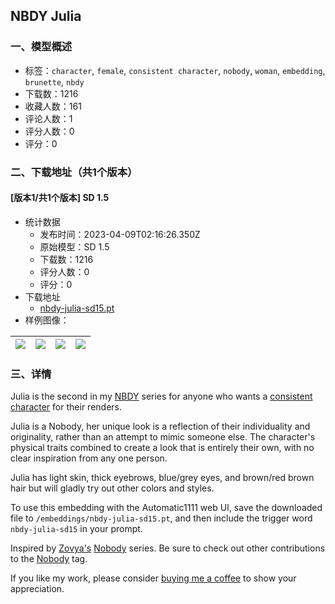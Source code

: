 ## NBDY Julia
### 一、模型概述

- 标签：`character`, `female`, `consistent character`, `nobody`, `woman`, `embedding`, `brunette`, `nbdy`
- 下载数：1216
- 收藏人数：161
- 评论人数：1
- 评分人数：0
- 评分：0

### 二、下载地址（共1个版本）

#### [版本1/共1个版本] SD 1.5

- 统计数据
  - 发布时间：2023-04-09T02:16:26.350Z
  - 原始模型：SD 1.5
  - 下载数：1216
  - 评分人数：0
  - 评分：0
- 下载地址
  - [nbdy-julia-sd15.pt](https://civitai.com/api/download/models/40404)
- 样例图像：

| <img src="https://image.civitai.com/xG1nkqKTMzGDvpLrqFT7WA/05b65c2c-f7a4-464e-4bf3-4028d034d600/width=450/447731.jpeg" /> | <img src="https://image.civitai.com/xG1nkqKTMzGDvpLrqFT7WA/38c851cf-c6c0-415b-81a2-3986f30d7300/width=450/447118.jpeg" /> | <img src="https://image.civitai.com/xG1nkqKTMzGDvpLrqFT7WA/1d6e7ad8-2de7-41bd-f4ed-f11749537100/width=450/447122.jpeg" /> | <img src="https://image.civitai.com/xG1nkqKTMzGDvpLrqFT7WA/c1cae5fb-46eb-4469-6b6e-e02aa7956900/width=450/447117.jpeg" /> |
| ---- | ---- | ---- | ---- |


### 三、详情
<p>Julia is the second in my <a target="_blank" rel="ugc" href="https://civitai.com/tag/NBDY">NBDY</a> series for anyone who wants a <a target="_blank" rel="ugc" href="https://civitai.com/tag/consistent%20character">consistent character</a> for their renders.</p><p></p><p>Julia is a Nobody, her unique look is a reflection of their individuality and originality, rather than an attempt to mimic someone else. The character's physical traits combined to create a look that is entirely their own, with no clear inspiration from any one person.</p><p></p><p>Julia has light skin, thick eyebrows, blue/grey eyes, and brown/red brown hair but will gladly try out other colors and styles.</p><p></p><p>To use this embedding with the Automatic1111 web UI, save the downloaded file to <code>/embeddings/nbdy-julia-sd15.pt</code>, and then include the trigger word <code>nbdy-julia-sd15</code> in your prompt.</p><p></p><p>Inspired by <a target="_blank" rel="ugc" href="https://civitai.com/user/Zovya">Zovya's</a> <a target="_blank" rel="ugc" href="https://civitai.com/tag/nobody">Nobody</a> series. Be sure to check out other contributions to the <a target="_blank" rel="ugc" href="https://civitai.com/tag/nobody">Nobody</a> tag.</p><p></p><p>If you like my work, please consider <a target="_blank" rel="ugc" href="https://ko-fi.com/haruga">buying me a coffee</a> to show your appreciation.</p>